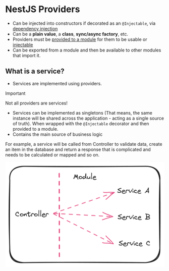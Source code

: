 # NestJS Providers

- Can be injected into constructors if decorated as an `@Injectable`, via <u>dependency injection</u>
- Can be a **plain value**, a **class**, **sync/async factory**, etc.
- Providers must be <u>provided to a module</u> for them to be usable or <u>injectable</u>
- Can be exported from a module and then be available to other modules that import it.

## What is a service?

- Services are implemented using providers.

> [!IMPORTANT]
> Not all providers are services!

- Services can be implemented as singletons (That means, the same instance will be shared across the application - acting as a single source of truth). When wrapped with the `@Injectable` decorator and then provided to a module.
- Contains the main source of business logic

For example, a service will be called from Controller to validate data, create an item in the database and return a response that is complicated and needs to be calculated or mapped and so on.

![NestJs Provider](./images/NestJs-provider.png)